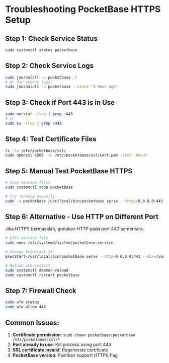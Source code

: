 # Troubleshooting PocketBase HTTPS Setup

## Step 1: Check Service Status

```bash
sudo systemctl status pocketbase
```

## Step 2: Check Service Logs

```bash
sudo journalctl -u pocketbase -f
# Or for recent logs:
sudo journalctl -u pocketbase --since "1 hour ago"
```

## Step 3: Check if Port 443 is in Use

```bash
sudo netstat -tlnp | grep :443
# Or
sudo ss -tlnp | grep :443
```

## Step 4: Test Certificate Files

```bash
ls -la /etc/pocketbase/ssl/
sudo openssl x509 -in /etc/pocketbase/ssl/cert.pem -text -noout
```

## Step 5: Manual Test PocketBase HTTPS

```bash
# Stop service first
sudo systemctl stop pocketbase

# Try running manually
sudo -u pocketbase /usr/local/bin/pocketbase serve --https=0.0.0.0:443 --dir=/var/lib/pocketbase --cert=/etc/pocketbase/ssl/cert.pem --key=/etc/pocketbase/ssl/key.pem
```

## Step 6: Alternative - Use HTTP on Different Port

Jika HTTPS bermasalah, gunakan HTTP pada port 443 sementara:

```bash
# Edit service file
sudo nano /etc/systemd/system/pocketbase.service

# Change ExecStart to:
ExecStart=/usr/local/bin/pocketbase serve --http=0.0.0.0:443 --dir=/var/lib/pocketbase

# Reload and restart
sudo systemctl daemon-reload
sudo systemctl restart pocketbase
```

## Step 7: Firewall Check

```bash
sudo ufw status
sudo ufw allow 443
```

## Common Issues:

1. **Certificate permission**: `sudo chown pocketbase:pocketbase /etc/pocketbase/ssl/*`
2. **Port already in use**: Kill process using port 443
3. **SSL certificate invalid**: Regenerate certificate
4. **PocketBase version**: Pastikan support HTTPS flag
